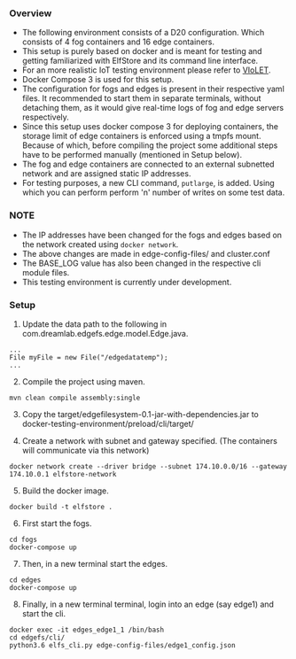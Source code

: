 ### Overview
* The following environment consists of a D20 configuration. Which consists of 4 fog containers and 16 edge containers.
* This setup is purely based on docker and is meant for testing and getting familiarized with ElfStore and its command line interface.
* For an more realistic IoT testing environment please refer to [VIoLET](https://github.com/dream-lab/VIoLET).
* Docker Compose 3 is used for this setup.
* The configuration for fogs and edges is present in their respective yaml files. It recommended to start them in separate terminals, without detaching them, as it would give real-time logs of fog and edge servers respectively.
* Since this setup uses docker compose 3 for deploying containers, the storage limit of edge containers is enforced using a tmpfs mount. Because of which, before compiling the project some additional steps have to be performed manually (mentioned in Setup below).
* The fog and edge containers are connected to an external subnetted network and are assigned static IP addresses.
* For testing purposes, a new CLI command, `putlarge`, is added. Using which you can perform perform 'n' number of writes on some test data.

### NOTE
* The IP addresses have been changed for the fogs and edges based on the network created using `docker network`.
* The above changes are made in  edge-config-files/ and cluster.conf
* The BASE_LOG value has also been changed in the respective cli module files.
* This testing environment is currently under development.

### Setup
1.  Update the data path to the following in com.dreamlab.edgefs.edge.model.Edge.java.
```
...
File myFile = new File("/edgedatatemp");
...
```

2. Compile the project using maven.
```
mvn clean compile assembly:single
```

3. Copy the target/edgefilesystem-0.1-jar-with-dependencies.jar to docker-testing-environment/preload/cli/target/

4. Create a network with subnet and gateway specified. (The containers will communicate via this network)

```
docker network create --driver bridge --subnet 174.10.0.0/16 --gateway 174.10.0.1 elfstore-network
```

5. Build the docker image.
```
docker build -t elfstore .
```

6. First start the fogs.
```
cd fogs
docker-compose up
```

7. Then, in a new terminal start the edges.
```
cd edges
docker-compose up
```

8. Finally, in  a new terminal terminal, login into an edge (say edge1) and start the cli.
```
docker exec -it edges_edge1_1 /bin/bash
cd edgefs/cli/
python3.6 elfs_cli.py edge-config-files/edge1_config.json
```
